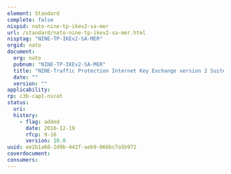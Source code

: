 ```yaml
---
element: Standard
complete: false
nispid: nato-nine-tp-ikev2-sa-mer
url: /standard/nato-nine-tp-ikev2-sa-mer.html
nisptag: "NINE-TP-IKEv2-SA-MER"
orgid: nato
document:
  org: nato
  pubnum: "NINE-TP-IKEv2-SA-MER"
  title: "NINE-Traffic Protection Internet Key Exchange version 2 Suite A MERCATOR Cryptography, v.1.0.4"
  date: ""
  version: ""
applicability:
rp: c3b-cap1-nscat
status:
  uri: 
  history: 
    - flag: added
      date: 2016-12-19
      rfcp: 9-16
      version: 10.0
uuid: ee2b1a68-2d9b-442f-aeb9-066bc7a5b972
coverdocument:
consumers:
---
```

